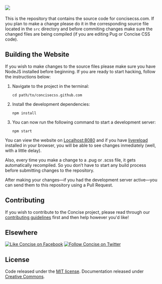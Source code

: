 # [<img src="http://i.imgur.com/ihzCgEr.png">](http://concisecss.com/)

This is the repository that contains the source code for concisecss.com. 
If you plan to make a change please do it in the corresponding source file located in the `src` directory and before commiting changes make sure the changed files are being compiled (if you are editing Pug or Concise CSS code).

## Building the Website

If you wish to make changes to the source files please make sure you have NodeJS installed before beginning. If you are ready to start hacking, follow the instructions below:

1. Navigate to the project in the terminal:

    ```
    cd path/to/concisecss.github.com
    ```

2. Install the development dependencies:

    ```
    npm install
    ```

3. You can now run the following command to start a development server:

    ```
    npm start
    ```

You can view the website on [Localhost:8080](http://localhost:8080) and if you have [livereload](http://livereload.com/extensions/) installed in your browser, you will be able to see changes inmediately (well, with a little delay).

Also, every time you make a change to a .pug or .scss file, it gets automatically recompiled. So you don’t have to start any build process before submitting changes to the repository. 

After making your changes—if you had the development server active—you can send them to this repository using a Pull Request.

## Contributing

If you wish to contribute to the Concise project, please read through our [contributing guidelines](https://github.com/ConciseCSS/concise.css/blob/master/CONTRIBUTING.md) first and then help however you'd like!

## Elsewhere

[![Like Concise on Facebook](http://i.imgur.com/4dy5UUK.png)](https://facebook.com/ConciseCSS)
[![Follow Concise on Twitter](http://i.imgur.com/4AkKsMx.png)](https://twitter.com/ConciseCSS)

## License

Code released under the [MIT license](https://github.com/ConciseCSS/concise.css/blob/master/LICENSE). Documentation released under [Creative Commons](http://creativecommons.org/licenses/by-sa/4.0/).
